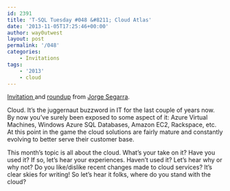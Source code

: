 ```yaml
---
id: 2391
title: 'T-SQL Tuesday #048 &#8211; Cloud Atlas'
date: '2013-11-05T17:25:46+00:00'
author: way0utwest
layout: post
permalink: '/048'
categories:
    - Invitations
tags:
    - '2013'
    - cloud
---
```


[Invitation ](http://www.sqlchicken.com/2013/11/t-sql-tuesday-48-cloud-atlas/)and [roundup](http://www.sqlchicken.com/2013/11/t-sql-tuesday-48-roundup/) from [Jorge Segarra](http://www.sqlchicken.com/).

Cloud. It’s the juggernaut buzzword in IT for the last couple of years now. By now you’ve surely been exposed to some aspect of it: Azure Virtual Machines, Windows Azure SQL Databases, Amazon EC2, Rackspace, etc. At this point in the game the cloud solutions are fairly mature and constantly evolving to better serve their customer base.

<div class="site" id="page"><div class="site-content-contain"><div class="site-content" id="content"><div class="wrap"><div class="content-area" id="primary"><article class="post-2156 post type-post status-publish format-standard hentry category-syndication category-tsql-tuesday" id="post-2156"><div class="entry-content">This month’s topic is all about the cloud. What’s your take on it? Have you used it? If so, let’s hear your experiences. Haven’t used it? Let’s hear why or why not? Do you like/dislike recent changes made to cloud services? It’s clear skies for writing! So let’s hear it folks, where do you stand with the cloud?

</div></article></div></div></div></div></div>